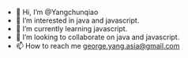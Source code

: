 - 👋 Hi, I’m @Yangchunqiao
- 👀 I’m interested in java and javascript.
- 🌱 I’m currently learning javascript.
- 💞️ I’m looking to collaborate on java and javascript.
- 📫 How to reach me george.yang.asia@gmail.com

<!---
Yangchunqiao/Yangchunqiao is a ✨ special ✨ repository because its `README.md` (this file) appears on your GitHub profile.
You can click the Preview link to take a look at your changes.
--->
